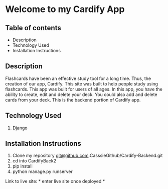 # Welcome to my Cardify App 


## Table of contents
- Description
- Technology Used
- Installation Instructions



## Description
Flashcards have been an effective study tool for a long time. Thus, the creation of our app, Cardify. This site was built to help people study using flashcards. This app was built for users of all ages. In this app, you have the ability to create, edit and delete your deck. You could also add and delete  cards from your deck. This is the backend portion of Cardify app. 


## Technology Used
1. Django



## Installation Instructions
1. Clone my repository git@github.com:CasssieGithub/Cardify-Backend.git
2. cd into CardifyBack2
3. pip install
4. python manage.py runserver

Link to live site: * enter live site once deployed *
